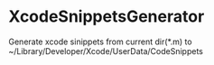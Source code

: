 XcodeSnippetsGenerator
======================

Generate xcode sinippets from current dir(*.m) to ~/Library/Developer/Xcode/UserData/CodeSnippets
